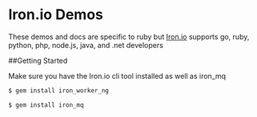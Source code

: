 # Iron.io Demos

These demos and docs are specific to ruby but [Iron.io](iron.io) supports go, ruby, python, php, node.js, java, and .net developers

##Getting Started

Make sure you have the Iron.io cli tool installed as well as iron_mq

```sh
$ gem install iron_worker_ng
```

```sh
$ gem install iron_mq
```
